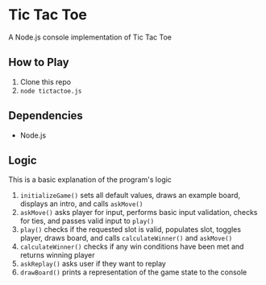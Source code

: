 # Tic Tac Toe
A Node.js console implementation of Tic Tac Toe

## How to Play
1. Clone this repo
2. `node tictactoe.js`

## Dependencies
- Node.js

## Logic
This is a basic explanation of the program's logic
1. `initializeGame()` sets all default values, draws an example board, displays an intro, and calls `askMove()`
2. `askMove()` asks player for input, performs basic input validation, checks for ties, and passes valid input to `play()`
3. `play()` checks if the requested slot is valid, populates slot, toggles player, draws board, and calls `calculateWinner()` and `askMove()`
4. `calculateWinner()` checks if any win conditions have been met and returns winning player
5. `askReplay()` asks user if they want to replay
6. `drawBoard()` prints a representation of the game state to the console